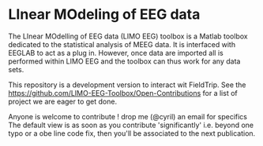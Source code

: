 # LInear MOdeling of EEG data

The LInear MOdelling of EEG data (LIMO EEG) toolbox is a Matlab toolbox dedicated to the statistical analysis of MEEG data. It is interfaced with EEGLAB to act as a plug in. However, once data are imported all is performed within LIMO EEG and the toolbox can thus work for any data sets.

This repository is a development version to interact wit FieldTrip. See the https://github.com/LIMO-EEG-Toolbox/Open-Contributions for a list of project we are eager to get done.

Anyone is welcome to contribute ! drop me (@cyril) an email for specifics
The default view is as soon as you contribute 'significantly' i.e. beyond one typo or a obe line code fix, then you'll be associated to the next publication.
